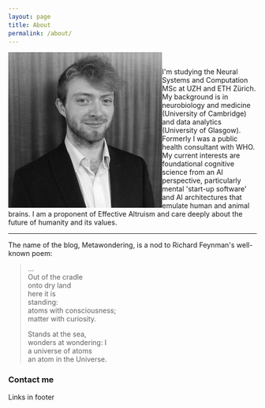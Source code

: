```yaml
---
layout: page
title: About
permalink: /about/
---
```


<img align="left" src="/images/jpegleebw.jpg" alt="Lee">&nbsp;&nbsp;&nbsp;&nbsp;

I'm studying the Neural Systems and Computation MSc at UZH and ETH Zürich. My background is in neurobiology and medicine (University of Cambridge) and data analytics (University of Glasgow). Formerly I was a public health consultant with WHO. My current interests are foundational cognitive science from an AI perspective, particularly mental 'start-up software' and AI architectures that emulate human and animal brains. I am a proponent of Effective Altruism and care deeply about the future of humanity and its values. 
<hr>
The name of the blog, Metawondering, is a nod to Richard Feynman's well-known poem:

> ...  
> Out of the cradle  
> onto dry land  
> here it is  
> standing:  
> atoms with consciousness;  
> matter with curiosity.  
>
> Stands at the sea,  
> wonders at wondering: I  
> a universe of atoms  
> an atom in the Universe.

### Contact me

Links in footer
